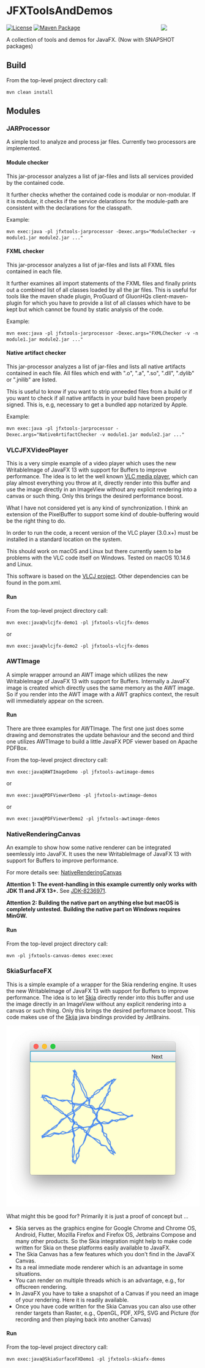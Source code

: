 # JFXToolsAndDemos

[![License](https://img.shields.io/badge/License-Apache%202.0-blue.svg)](https://opensource.org/licenses/Apache-2.0)
[![Maven Package](https://github.com/mipastgt/JFXToolsAndDemos/actions/workflows/maven-publish.yml/badge.svg)](https://github.com/mipastgt/JFXToolsAndDemos/actions/workflows/maven-publish.yml)
<a href="https://foojay.io/today/works-with-openjdk"><img align="right" src="https://github.com/foojayio/badges/raw/main/works_with_openjdk/Works-with-OpenJDK.png" width="100"></a>

A collection of tools and demos for JavaFX. (Now with SNAPSHOT packages)

## Build

From the top-level project directory call:

```
mvn clean install
```

## Modules

### JARProcessor

A simple tool to analyze and process jar files. Currently two processors are implemented.

#### Module checker

This jar-processor analyzes a list of jar-files and lists all services provided
by the contained code.

It further checks whether the contained code is modular or non-modular. If it is
modular, it checks if the service delarations for the module-path are consistent
with the declarations for the classpath.

Example:

```
mvn exec:java -pl jfxtools-jarprocessor -Dexec.args="ModuleChecker -v module1.jar module2.jar ..."
```

#### FXML checker

This jar-processor analyzes a list of jar-files and lists all FXML files
contained in each file.

It further examines all import statements of the FXML files and finally
prints out a combined list of all classes loaded by all the jar files.
This is useful for tools like the maven shade plugin, ProGuard of GluonHQs
client-maven-plugin for which you have to provide a list of all classes
which have to be kept but which cannot be found by static analysis of the
code.

Example:

```
mvn exec:java -pl jfxtools-jarprocessor -Dexec.args="FXMLChecker -v -n module1.jar module2.jar ..."
```

#### Native artifact checker

This jar-processor analyzes a list of jar-files and lists all native artifacts
contained in each file. All files which end with ".o", ".a", ".so", ".dll", ".dylib"
or ".jnilib" are listed.

This is useful to know if you want to strip unneeded files from a build or if you want
to check if all native artifacts in your build have been properly signed. This is, e.g,
necessary to get a bundled app notarized by Apple.

Example:

```
mvn exec:java -pl jfxtools-jarprocessor -Dexec.args="NativeArtifactChecker -v module1.jar module2.jar ..."
```

### VLCJFXVideoPlayer

This is a very simple example of a video player which uses the new WritableImage
of JavaFX 13 with support for Buffers to improve performance. The idea is to let the
well known [VLC media player](http://www.videolan.org/vlc/), which can play almost
everything you throw at it, directly render into
this buffer and use the image directly in an ImageView without any explicit rendering
into a canvas or such thing. Only this brings the desired performance boost.

What I have not considered yet is any kind of synchronization.
I think an extension of the PixelBuffer to support some kind of double-buffering
would be the right thing to do.

In order to run the code, a recent version of the VLC player (3.0.x+) must be installed
in a standard location on the system.

This should work on macOS and Linux but there currently seem to be problems with the VLC code
itself on Windows. Tested on macOS 10.14.6 and Linux.

This software is based on the [VLCJ project](https://github.com/caprica/vlcj).
Other dependencies can be found in the pom.xml.

#### Run

From the top-level project directory call:

```
mvn exec:java@vlcjfx-demo1 -pl jfxtools-vlcjfx-demos
```

or

```
mvn exec:java@vlcjfx-demo2 -pl jfxtools-vlcjfx-demos
```

### AWTImage

A simple wrapper arround an AWT image which utilizes the new WritableImage
of JavaFX 13 with support for Buffers. Internally a JavaFX image is created
which directly uses the same memory as the AWT image. So if you render
into the AWT image with a AWT graphics context, the result will immediately
appear on the screen.

#### Run

There are three examples for AWTImage. The first one just does some drawing and demonstrates the update behaviour
and the second and third one utilizes AWTImage to build a little JavaFX PDF viewer based on Apache PDFBox.

From the top-level project directory call:

```
mvn exec:java@AWTImageDemo -pl jfxtools-awtimage-demos
```

or

```
mvn exec:java@PDFViewerDemo -pl jfxtools-awtimage-demos
```

or

```
mvn exec:java@PDFViewerDemo2 -pl jfxtools-awtimage-demos
```

### NativeRenderingCanvas

An example to show how some native renderer can be integrated seemlessly into JavaFX.
It uses the new WritableImage of JavaFX 13 with support for Buffers to improve performance.

For more details see: [NativeRenderingCanvas](jfxtools-canvas/docs/NativeRenderingCanvas.adoc)

**Attention 1: The event-handling in this example currently only works with JDK 11 and JFX 13+.**
See [JDK-8236971](https://bugs.openjdk.java.net/browse/JDK-8236971).

**Attention 2: Building the native part on anything else but macOS is completely untested.**
**Building the native part on Windows requires MinGW.**

#### Run

From the top-level project directory call:

```
mvn -pl jfxtools-canvas-demos exec:exec
```

### SkiaSurfaceFX

This is a simple example of a wrapper for the Skia rendering engine. It uses the new WritableImage
of JavaFX 13 with support for Buffers to improve performance. The idea is to let [Skia](https://skia.org/)
directly render into this buffer and use the image directly in an ImageView without any explicit rendering
into a canvas or such thing. Only this brings the desired performance boost. This code makes use
of the [Skija](https://github.com/JetBrains/skija) java bindings provided by JetBrains.

![Demo1](jfxtools-skiafx-demos/demo1.png "SkiaSurfaceFXDemo1")

What might this be good for? Primarily it is just a proof of concept but ...
* Skia serves as the graphics engine for Google Chrome and Chrome OS, Android, Flutter, Mozilla Firefox
  and Firefox OS, Jetbrains Compose and many other products. So the Skia integration might help to
  make code written for Skia on these platforms easily available to JavaFX.
* The Skia Canvas has a few features which you don't find in the JavaFX Canvas.
* Its a real immediate mode renderer which is an advantage in some situations.
* You can render on multiple threads which is an advantage, e.g., for offscreen rendering.
* In JavaFX you have to take a snapshot of a Canvas if you need an image of your rendering.
  Here it is readily available.
* Once you have code written for the Skia Canvas you can also use other render targets than Raster, e.g.,
  OpenGL, PDF, XPS, SVG and Picture (for recording and then playing back into another Canvas)
  

#### Run

From the top-level project directory call:

```
mvn exec:java@SkiaSurfaceFXDemo1 -pl jfxtools-skiafx-demos
```



